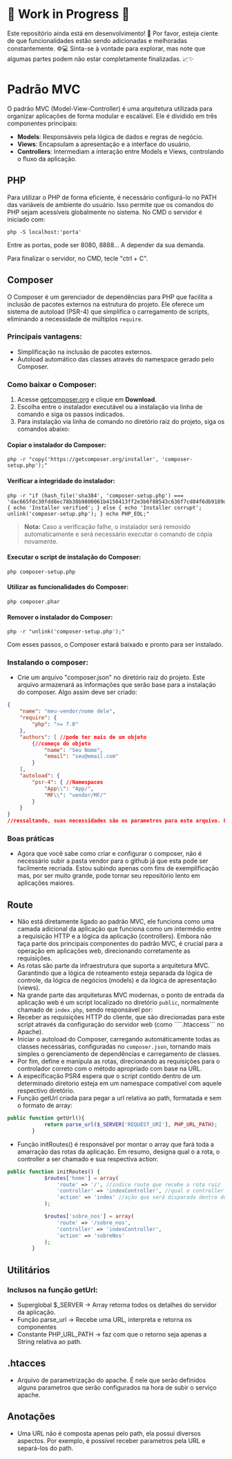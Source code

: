 # 🚧 Work in Progress 🚧

Este repositório ainda está em desenvolvimento! 🎉 Por favor, esteja ciente de que funcionalidades estão sendo adicionadas e melhoradas constantemente. ⚙️💻 Sinta-se à vontade para explorar, mas note que algumas partes podem não estar completamente finalizadas. 📈✨


# Padrão MVC
O padrão MVC (Model-View-Controller) é uma arquitetura utilizada para organizar aplicações de forma modular e escalável. Ele é dividido em três componentes principais:
- **Models**: Responsáveis pela lógica de dados e regras de negócio.
- **Views**: Encapsulam a apresentação e a interface do usuário.
- **Controllers**: Intermediam a interação entre Models e Views, controlando o fluxo da aplicação.

## PHP
Para utilizar o PHP de forma eficiente, é necessário configurá-lo no PATH das variáveis de ambiente do usuário. Isso permite que os comandos do PHP sejam acessíveis globalmente no sistema.
No CMD o servidor é iniciado com:
```shell
php -S localhost:'porta'
```
Entre as portas, pode ser 8080, 8888... A depender da sua demanda.

Para finalizar o servidor, no CMD, tecle "ctrl + C".

## Composer
O Composer é um gerenciador de dependências para PHP que facilita a inclusão de pacotes externos na estrutura do projeto. Ele oferece um sistema de autoload (PSR-4) que simplifica o carregamento de scripts, eliminando a necessidade de múltiplos `require`.

### Principais vantagens:
- Simplificação na inclusão de pacotes externos.
- Autoload automático das classes através do namespace gerado pelo Composer.

### Como baixar o Composer:

1. Acesse [getcomposer.org](https://getcomposer.org) e clique em **Download**.
2. Escolha entre o instalador executável ou a instalação via linha de comando e siga os passos indicados.
3. Para instalação via linha de comando no diretório raiz do projeto, siga os comandos abaixo:

#### Copiar o instalador do Composer:
```shell
php -r "copy('https://getcomposer.org/installer', 'composer-setup.php');"
```

#### Verificar a integridade do instalador:
```shell
php -r "if (hash_file('sha384', 'composer-setup.php') === 'dac665fdc30fdd8ec78b38b9800061b4150413ff2e3b6f88543c636f7cd84f6db9189d43a81e5503cda447da73c7e5b6') { echo 'Installer verified'; } else { echo 'Installer corrupt'; unlink('composer-setup.php'); } echo PHP_EOL;"
```
> **Nota:** Caso a verificação falhe, o instalador será removido automaticamente e será necessário executar o comando de cópia novamente.

#### Executar o script de instalação do Composer:
```shell
php composer-setup.php
```

#### Utilizar as funcionalidades do Composer:
```shell
php composer.phar
```

#### Remover o instalador do Composer:
```shell
php -r "unlink('composer-setup.php');"
```

Com esses passos, o Composer estará baixado e pronto para ser instalado.

### Instalando o composer:
- Crie um arquivo "composer.json" no diretório raiz do projeto. Este arquivo armazenará as informações que serão base para a instalação do composer.
Algo assim deve ser criado:
```JSON
{
    "name": "meu-vendor/nome dele",
    "require": {
        "php": ">= 7.0"
    },
    "authors": [ //pode ter mais de um objeto
        {//começo do objeto
            "name": "Seu Nome",
            "email": "seu@email.com"
        }
    ],
    "autoload": {
        "psr-4": { //Namespaces
            "App\\": "App/",
            "MF\\": "vendor/MF/"
        }
    }
}
//ressaltando, suas necessidades são os parametros para este arquivo. Este é só um exemplo simples
```

### Boas práticas
- Agora que você sabe como criar e configurar o composer, não é necessário subir a pasta vendor para o github já que esta pode ser facilmente recriada. Estou subindo apenas com fins de exemplificação mas, por ser muito grande, pode tornar seu repositório lento em aplicações maiores.

## Route
- Não está diretamente ligado ao padrão MVC, ele funciona como uma camada adicional da aplicação que funciona como um intermédio entre a requisição HTTP e a lógica da aplicação (controllers). Embora não faça parte dos principais componentes do padrão MVC, é crucial para a operação em aplicações web, direcionando corretamente as requisições.
- As rotas são parte da infraestrutura que suporta a arquitetura MVC. Garantindo que a lógica de roteamento esteja separada da lógica de controle, da lógica de negócios (models) e da lógica de apresentação (views).
- Na grande parte das arquiteturas MVC modernas, o ponto de entrada da aplicação web é um script localizado no diretório ```public```, normalmente chamado de ```index.php```, sendo responsável por:
- Receber as requisições HTTP do cliente, que são direcionadas para este script através da configuração do servidor web (como ````.htaccess``` no Apache).
- Iniciar o autoload do Composer, carregando automáticamente todas as classes necessárias, configuradas no ```composer.json```, tornando mais simples o gerenciamento de dependências e carregamento de classes.
- Por fim, define e manipula as rotas, direcionando as requisições para o controlador correto com o método apropriado com base na URL.
- A especificação PSR4 espera que o script contido dentro de um determinado diretorio esteja em um namespace compativel com aquele respectivo diretório.
- Função getUrl criada para pegar a url relativa ao path, formatada e sem o formato de array:
```PHP
public function getUrl(){
            return parse_url($_SERVER['REQUEST_URI'], PHP_URL_PATH);
        }
```
- Função initRoutes() é responsável por montar o array que fará toda a amarração das rotas da aplicação. Em resumo, designa qual o a rota, o controller a ser chamado e sua respectiva action:
```PHP
public function initRoutes() {
            $routes['home'] = array(
                'route' => '/', //indice route que recebe a rota raiz
                'controller' => 'indexController', //qual o controller dessa rota
                'action' => 'index' //ação que será disparada dentro do controlador quando essa rota for requisitada
            );

            $routes['sobre_nos'] = array(
                'route' => '/sobre_nos',
                'controller' => 'indexController',
                'action' => 'sobreNos'
            );
        }
```

## Utilitários
### Inclusos na função getUrl:
- Superglobal $_SERVER -> Array retorna todos os detalhes do servidor da aplicação.
- Função parse_url -> Recebe uma URL, interpreta e retorna os componentes
- Constante PHP_URL_PATH -> faz com que o retorno seja apenas a String relativa ao path.


## .htacces
- Arquivo de parametrização do apache. É nele que serão definidos alguns parametros que serão configurados na hora de subir o serviço apache.

## Anotações
- Uma URL não é composta apenas pelo path, ela possui diversos aspectos. Por exemplo, é possivel receber parametros pela URL e separá-los do path.